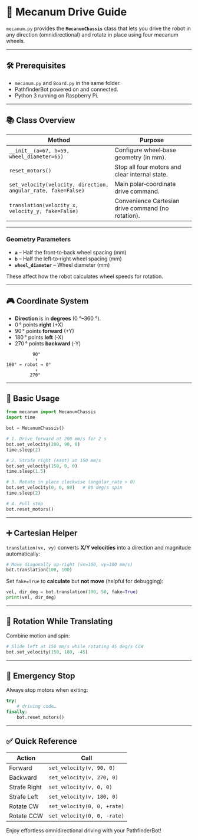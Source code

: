 
# 🚗 Mecanum Drive Guide

`mecanum.py` provides the **`MecanumChassis`** class that lets you drive the robot in any direction (omnidirectional) and rotate in place using four mecanum wheels.

---

## 🛠️ Prerequisites

- `mecanum.py` and `Board.py` in the same folder.
- PathfinderBot powered on and connected.
- Python 3 running on Raspberry Pi.

---

## 📚 Class Overview

| Method | Purpose |
|--------|---------|
| `__init__(a=67, b=59, wheel_diameter=65)` | Configure wheel‑base geometry (in mm). |
| `reset_motors()` | Stop all four motors and clear internal state. |
| `set_velocity(velocity, direction, angular_rate, fake=False)` | Main polar‑coordinate drive command. |
| `translation(velocity_x, velocity_y, fake=False)` | Convenience Cartesian drive command (no rotation). |

---

### Geometry Parameters

- **`a`** – Half the front‑to‑back wheel spacing (mm)
- **`b`** – Half the left‑to‑right wheel spacing (mm)
- **`wheel_diameter`** – Wheel diameter (mm)

These affect how the robot calculates wheel speeds for rotation.

---

## 🎮 Coordinate System

- **Direction** is in **degrees** (0 °–360 °).
- 0 ° points **right** (+X)  
- 90 ° points **forward** (+Y)  
- 180 ° points **left** (‑X)  
- 270 ° points **backward** (‑Y)

```
          90°
           ↑
180° ← robot → 0°
           ↓
         270°
```

---

## 🚦 Basic Usage

```python
from mecanum import MecanumChassis
import time

bot = MecanumChassis()

# 1. Drive forward at 200 mm/s for 2 s
bot.set_velocity(200, 90, 0)
time.sleep(2)

# 2. Strafe right (east) at 150 mm/s
bot.set_velocity(150, 0, 0)
time.sleep(1.5)

# 3. Rotate in place clockwise (angular_rate > 0)
bot.set_velocity(0, 0, 80)   # 80 deg/s spin
time.sleep(2)

# 4. Full stop
bot.reset_motors()
```

---

## ➕ Cartesian Helper

`translation(vx, vy)` converts **X/Y velocities** into a direction and magnitude automatically:

```python
# Move diagonally up‑right (vx=100, vy=100 mm/s)
bot.translation(100, 100)
```

Set `fake=True` to **calculate** but **not move** (helpful for debugging):

```python
vel, dir_deg = bot.translation(100, 50, fake=True)
print(vel, dir_deg)
```

---

## 🔄 Rotation While Translating

Combine motion and spin:

```python
# Slide left at 150 mm/s while rotating 45 deg/s CCW
bot.set_velocity(150, 180, -45)
```

---

## 🛑 Emergency Stop

Always stop motors when exiting:

```python
try:
    # driving code…
finally:
    bot.reset_motors()
```

---

## ✅ Quick Reference

| Action | Call |
|--------|------|
| Forward | `set_velocity(v, 90, 0)` |
| Backward | `set_velocity(v, 270, 0)` |
| Strafe Right | `set_velocity(v, 0, 0)` |
| Strafe Left | `set_velocity(v, 180, 0)` |
| Rotate CW | `set_velocity(0, 0, +rate)` |
| Rotate CCW | `set_velocity(0, 0, -rate)` |

Enjoy effortless omnidirectional driving with your PathfinderBot!
